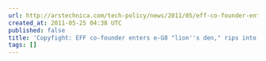 ```yaml
---
url: http://arstechnica.com/tech-policy/news/2011/05/eff-co-founder-enters-copyright-lions-den-rips-into-lions.ars?utm_source=rss&utm_medium=rss&utm_campaign=rss
created_at: 2011-05-25 04:38 UTC
published: false
title: 'Copyfight: EFF co-founder enters e-G8 "lion''s den," rips into lions'
tags: []
---
```



